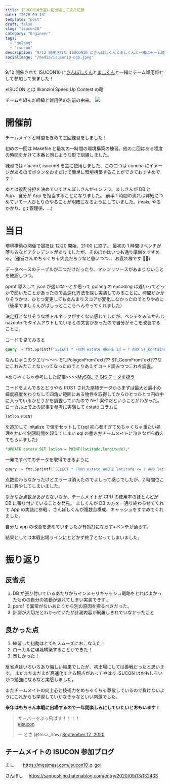 ```yaml
---
title: ISUCON10予選に初出場して来た記録
date: "2020-09-13"
template: "post"
draft: false
slug: "isucon10"
category: "Engineer"
tags:
  - "golang"
  - "isucon"
description: "9/12 開催された ISUCON10 にさんぽしくんとましくんと一緒にチーム雑用係として参加して来ました！"
socialImage: "/media/isucon10-ogp.jpeg"
---
```


9/12 開催された ISUCON10 に[さんぽしくん](https://twitter.com/sanpo_shiho)と[ましくん](https://twitter.com/masibw)と一緒にチーム雑用係として参加して来ました！

※ISUCON とは IIkanzini Speed Up Contest の略

チームを組んだ経緯と雑用係の名前の由来。
<img src="/media/isucon10-1.png">

# 開催前

チームメイトと時間をきめて三回練習をしました！

初めの一回は Makefile と最初の一時間の環境構築の練習。他の二回はある程度の時間をかけて本番と同じような形で訓練しました。

練習では isucon7, isucon8 を主に使用しました、この二つは conoha にイメージがあるのでボタンをおすだけで簡単に環境構築することができておすすめです！

あとは役割分担を決めていてさんぽしさんがインフラ、ましさんが DB と App、自分が App を担当することになりました。
前半 1 時間の流れは詳細につめていて一人ひとりのやることが明確になるようにしていました。(make やるかかり、git 管理係、...)

# 当日

環境構築の関係で競技は 12:20 開始、21:00 に終了。
最初の 1 時間はベンチが落ちるなどアクシデントがありましたが、そのほかはいつも通り準備をすすめる。(運営さんめちゃくちゃ大変だろうなと思いつつ、、お疲れ様です 🙇‍♂️)

データベースのテーブルが二つだけだったり、マシンリソースがあまりないことを確認しつつ。

pprof 導入して json が遅いな〜とか思って golang の encoding は遅いってどっかで聞いたことがあったので高速化方法を探し実装してみることに。時間がかかりそうかつ、ひとつ変更してもあんまりスコアが変化しなかったのでとりやめに
（後半でましくんがばしっとここらへんやってくれました）

決定打となりそうなボトルネックがすくない感じでしたが、ベンチをみるかんじ nazoote でタイムアウトしているとの文言があったので自分がそこを改善することに。

コードを見てみると

```sql
query := fmt.Sprintf('SELECT * FROM estate WHERE id = ? AND ST_Contains(ST_PolygonFromText(%s), ST_GeomFromText(%s))', coordinates.coordinatesToText(), point)
```

なんじゃこのクエリ〜〜〜
ST_PolygonFromText??? ST_GeomFromText???なにこれみたことないってなったのでとりあえずコード読みつつこれを調査。

※めちゃくちゃ参考にした記事>>>>[MySQL で GIS データを扱う](https://qiita.com/onunu/items/59ef2c050b35773ced0d)

コードをよんでるとどうやら POST された座標データからまずは最大と最小の緯度経度をわりだして四角い範囲にある物件を取得してからひとつひとつ円の中に入っているかどうかを調査していたので N+1 案件だということがわかった。
ローカル上で上の記事を参考に実験して estate コラムに

```sql
latlon POINT
```

を追加して initalize で値をセットして(sql 初心者すぎてめちゃくちゃ重たい処理をかいて制限時間を超えてしまい sql の書き方チームメイトに泣きながら教えてもらいました)

```sql
"UPDATE estate SET latlon = POINT(latitude,longitude);"
```

一発ですべてのデータを取得できるように

```go
query := fmt.Sprintf(`SELECT * FROM estate WHERE latitude <= ? AND latitude >= ? AND longitude <= ? AND longitude >= ? AND ST_Contains(ST_PolygonFromText(%s), latlon) ORDER BY popularity DESC, id ASC`, coordinates.coordinatesToText())
```

点数変わらなかったけどエラーは消えたのでよしって感じでしたが、2 時間位これに費やしてしまいました。

なかなか点数があがらないなか、チームメイトが CPU の使用率のほとんどが DB に張り付いていることを発見。
ましくんが DB の方を一通り終わらせてくれて App の実装に参戦 、さんぽしくんが複数台構成、キャッシュをすすめてくれました。

自分も app の改善を進めていましたが有効打にならず+ベンチが通らず。

結果としては本戦出場ラインにとどかず終了となってしまいました。

# 振り返り

## 反省点

1. DB が張り付いているあたりからインメモリキャッシュ戦略をとればよかったものの自分の初動が遅れてしまい実装できず...
2. pprof で異常がないあたりから別の原因を探るべきだった。
3. 計測が大切だとわかっていたが計測内容が網羅しきれていなかったこと

## 良かった点

1. 練習した初動はとてもスムーズにおこなえた！
2. ローカルに環境構築することができた！
3. 楽しかった！

反省点はいろいろあり悔しい結果でしたが、初出場にしては善戦だったと思います。
まだまだまだまだ高速化できる観点があってやはり ISUCON はおもしろいかつ勉強になるなと実感しました。

またチームメイトの向上心と技術力をめちゃくちゃ尊敬しているので負けないようにこれからも学習していかなきゃなといい刺激でした。

**来年はもちろん本戦に出場するので一年間楽しみにしていたいとおもいます！**

<blockquote class="twitter-tweet"><p lang="ja" dir="ltr">サーバーをぶっ飛ばす！！！！<br> <a href="https://twitter.com/hashtag/isucon?src=hash&amp;ref_src=twsrc%5Etfw">#isucon</a></p>&mdash; とさ (@tosa_now) <a href="https://twitter.com/tosa_now/status/1304620400890884096?ref_src=twsrc%5Etfw">September 12, 2020</a></blockquote>

## チームメイトの ISUCON 参加ブログ

まし　　https://mesimasi.com/isucon10_q_go/

さんぽし　 https://sanposhiho.hatenablog.com/entry/2020/09/13/132433
